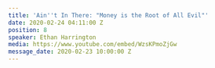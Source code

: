 ```yaml
---
title: 'Ain''t In There: "Money is the Root of All Evil"'
date: 2020-02-24 04:11:00 Z
position: 8
speaker: Ethan Harrington
media: https://www.youtube.com/embed/WzsKPmoZjGw
message_date: 2020-02-23 10:00:00 Z
---
```


